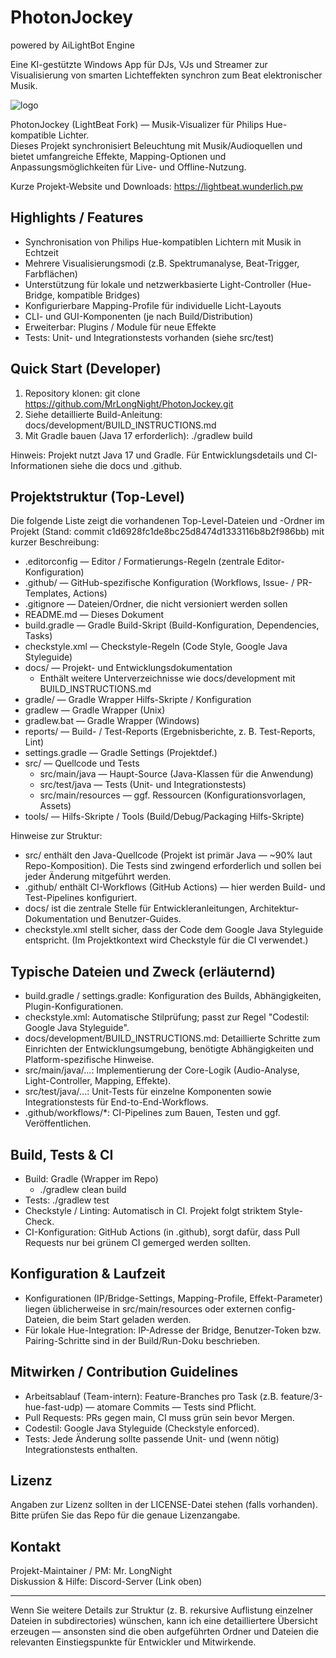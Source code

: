 # PhotonJockey
powered by AiLightBot Engine

Eine KI-gestützte Windows App für DJs, VJs und Streamer zur Visualisierung von smarten Lichteffekten synchron zum Beat elektronischer Musik. 

![logo](https://lightbeat.wunderlich.pw/images/banner.png)

PhotonJockey (LightBeat Fork) — Musik-Visualizer für Philips Hue-kompatible Lichter.  
Dieses Projekt synchronisiert Beleuchtung mit Musik/Audioquellen und bietet umfangreiche Effekte, Mapping-Optionen und Anpassungsmöglichkeiten für Live- und Offline-Nutzung.

Kurze Projekt-Website und Downloads: https://lightbeat.wunderlich.pw

## Highlights / Features
- Synchronisation von Philips Hue-kompatiblen Lichtern mit Musik in Echtzeit
- Mehrere Visualisierungsmodi (z.B. Spektrumanalyse, Beat-Trigger, Farbflächen)
- Unterstützung für lokale und netzwerkbasierte Light-Controller (Hue-Bridge, kompatible Bridges)
- Konfigurierbare Mapping-Profile für individuelle Licht-Layouts
- CLI- und GUI-Komponenten (je nach Build/Distribution)
- Erweiterbar: Plugins / Module für neue Effekte
- Tests: Unit- und Integrationstests vorhanden (siehe src/test)

## Quick Start (Developer)
1. Repository klonen:
   git clone https://github.com/MrLongNight/PhotonJockey.git
2. Siehe detaillierte Build-Anleitung:
   docs/development/BUILD_INSTRUCTIONS.md
3. Mit Gradle bauen (Java 17 erforderlich):
   ./gradlew build

Hinweis: Projekt nutzt Java 17 und Gradle. Für Entwicklungsdetails und CI-Informationen siehe die docs und .github.

## Projektstruktur (Top-Level)
Die folgende Liste zeigt die vorhandenen Top-Level-Dateien und -Ordner im Projekt (Stand: commit c1d6928fc1de8bc25d8474d1333116b8b2f986bb) mit kurzer Beschreibung:

- .editorconfig — Editor / Formatierungs-Regeln (zentrale Editor-Konfiguration)
- .github/ — GitHub-spezifische Konfiguration (Workflows, Issue- / PR-Templates, Actions)
- .gitignore — Dateien/Ordner, die nicht versioniert werden sollen
- README.md — Dieses Dokument
- build.gradle — Gradle Build-Skript (Build-Konfiguration, Dependencies, Tasks)
- checkstyle.xml — Checkstyle-Regeln (Code Style, Google Java Styleguide)
- docs/ — Projekt- und Entwicklungsdokumentation
  - Enthält weitere Unterverzeichnisse wie docs/development mit BUILD_INSTRUCTIONS.md
- gradle/ — Gradle Wrapper Hilfs-Skripte / Konfiguration
- gradlew — Gradle Wrapper (Unix)
- gradlew.bat — Gradle Wrapper (Windows)
- reports/ — Build- / Test-Reports (Ergebnisberichte, z. B. Test-Reports, Lint)
- settings.gradle — Gradle Settings (Projektdef.)
- src/ — Quellcode und Tests
  - src/main/java — Haupt-Source (Java-Klassen für die Anwendung)
  - src/test/java — Tests (Unit- und Integrationstests)
  - src/main/resources — ggf. Ressourcen (Konfigurationsvorlagen, Assets)
- tools/ — Hilfs-Skripte / Tools (Build/Debug/Packaging Hilfs-Skripte)

Hinweise zur Struktur:
- src/ enthält den Java-Quellcode (Projekt ist primär Java — ~90% laut Repo-Komposition). Die Tests sind zwingend erforderlich und sollen bei jeder Änderung mitgeführt werden.
- .github/ enthält CI-Workflows (GitHub Actions) — hier werden Build- und Test-Pipelines konfiguriert.
- docs/ ist die zentrale Stelle für Entwickleranleitungen, Architektur-Dokumentation und Benutzer-Guides.
- checkstyle.xml stellt sicher, dass der Code dem Google Java Styleguide entspricht. (Im Projektkontext wird Checkstyle für die CI verwendet.)

## Typische Dateien und Zweck (erläuternd)
- build.gradle / settings.gradle: Konfiguration des Builds, Abhängigkeiten, Plugin-Konfigurationen.
- checkstyle.xml: Automatische Stilprüfung; passt zur Regel "Codestil: Google Java Styleguide".
- docs/development/BUILD_INSTRUCTIONS.md: Detaillierte Schritte zum Einrichten der Entwicklungsumgebung, benötigte Abhängigkeiten und Platform-spezifische Hinweise.
- src/main/java/...: Implementierung der Core-Logik (Audio-Analyse, Light-Controller, Mapping, Effekte).
- src/test/java/...: Unit-Tests für einzelne Komponenten sowie Integrationstests für End-to-End-Workflows.
- .github/workflows/*: CI-Pipelines zum Bauen, Testen und ggf. Veröffentlichen.

## Build, Tests & CI
- Build: Gradle (Wrapper im Repo)
  - ./gradlew clean build
- Tests: ./gradlew test
- Checkstyle / Linting: Automatisch in CI. Projekt folgt striktem Style-Check.
- CI-Konfiguration: GitHub Actions (in .github), sorgt dafür, dass Pull Requests nur bei grünem CI gemerged werden sollten.

## Konfiguration & Laufzeit
- Konfigurationen (IP/Bridge-Settings, Mapping-Profile, Effekt-Parameter) liegen üblicherweise in src/main/resources oder externen config-Dateien, die beim Start geladen werden.
- Für lokale Hue-Integration: IP-Adresse der Bridge, Benutzer-Token bzw. Pairing-Schritte sind in der Build/Run-Doku beschrieben.

## Mitwirken / Contribution Guidelines
- Arbeitsablauf (Team-intern): Feature-Branches pro Task (z.B. feature/3-hue-fast-udp) — atomare Commits — Tests sind Pflicht.
- Pull Requests: PRs gegen main, CI muss grün sein bevor Mergen.
- Codestil: Google Java Styleguide (Checkstyle enforced).
- Tests: Jede Änderung sollte passende Unit- und (wenn nötig) Integrationstests enthalten.

## Lizenz
Angaben zur Lizenz sollten in der LICENSE-Datei stehen (falls vorhanden). Bitte prüfen Sie das Repo für die genaue Lizenzangabe.

## Kontakt
Projekt-Maintainer / PM: Mr. LongNight  
Diskussion & Hilfe: Discord-Server (Link oben)

---

Wenn Sie weitere Details zur Struktur (z. B. rekursive Auflistung einzelner Dateien in subdirectories) wünschen, kann ich eine detailliertere Übersicht erzeugen — ansonsten sind die oben aufgeführten Ordner und Dateien die relevanten Einstiegspunkte für Entwickler und Mitwirkende.
